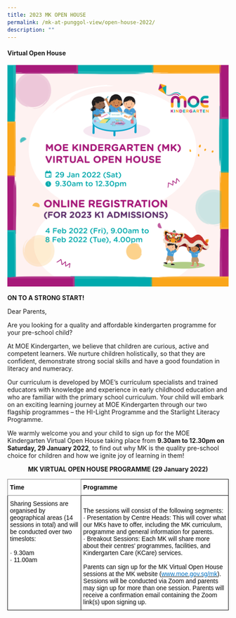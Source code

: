 ```yaml
---
title: 2023 MK OPEN HOUSE
permalink: /mk-at-punggol-view/open-house-2022/
description: ""
---
```


#### Virtual Open House

![Virtual Open House](/images/2020%20MK%20OH%20FB%20IG.png)

**ON TO A STRONG START!**  

Dear Parents,

Are you looking for a quality and affordable kindergarten programme for your pre-school child?

At MOE Kindergarten, we believe that children are curious, active and competent learners. We nurture children holistically, so that they are confident, demonstrate strong social skills and have a good foundation in literacy and numeracy.

Our curriculum is developed by MOE’s curriculum specialists and trained educators with knowledge and experience in early childhood education and who are familiar with the primary school curriculum. Your child will embark on an exciting learning journey at MOE Kindergarten through our two flagship programmes – the HI-Light Programme and the Starlight Literacy Programme.

We warmly welcome you and your child to sign up for the MOE Kindergarten Virtual Open House taking place from **9.30am to 12.30pm on Saturday, 29 January 2022**, to find out why MK is the quality pre-school choice for children and how we ignite joy of learning in them!

<p style="text-align:center;"> <strong>MK VIRTUAL OPEN HOUSE PROGRAMME (29 January 2022)</strong></p>

<style type="text/css">
.tg  {border-collapse:collapse;border-spacing:0;}
.tg td{border-color:black;border-style:solid;border-width:1px;font-family:Arial, sans-serif;font-size:14px;
  overflow:hidden;padding:10px 5px;word-break:normal;}
.tg th{border-color:black;border-style:solid;border-width:1px;font-family:Arial, sans-serif;font-size:14px;
  font-weight:normal;overflow:hidden;padding:10px 5px;word-break:normal;}
.tg .tg-0u8h{background-color:#FFF;border-color:inherit;color:#050505;font-weight:bold;text-align:left;vertical-align:top}
.tg .tg-s6wz{background-color:#FFF;color:#050505;text-align:left;vertical-align:top}
.tg .tg-xjv0{background-color:#FFF;color:#050505;font-weight:bold;text-align:left;vertical-align:top}
</style>
<table class="tg">
<thead>
  <tr>
    <th class="tg-0u8h">Time</th>
    <th class="tg-xjv0">Programme</th>
  </tr>
</thead>
<tbody>
  <tr>
    <td class="tg-s6wz">Sharing Sessions are organised by geographical areas (14 sessions in total) and will be conducted over two timeslots:<br> <br>·         9.30am<br>·         11.00am<br> </td>
    <td class="tg-s6wz"> <br>The sessions will consist of the following segments:<br>·         Presentation by Centre Heads: This will cover what our MKs have to offer, including the MK curriculum, programme and general information for parents.<br>·         Breakout Sessions: Each MK will share more about their centres' programmes, facilities, and Kindergarten Care (KCare) services.<br> <br>Parents can sign up for the MK Virtual Open House sessions at the MK website (<a href="http://www.moe.gov.sg/mk"><span style="color:#0070C0">www.moe.gov.sg/mk</span></a>). Sessions will be conducted via Zoom and parents may sign up for more than one session. Parents will receive a confirmation email containing the Zoom link(s) upon signing up.</td>
  </tr>
</tbody>
</table>